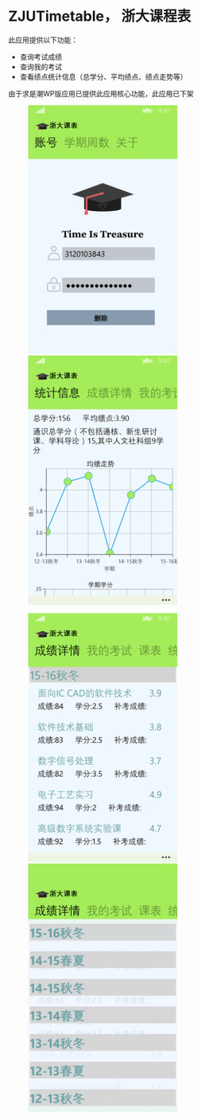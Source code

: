# ZJUTimetable， 浙大课程表
此应用提供以下功能：
- 查询考试成绩
- 查询我的考试
- 查看绩点统计信息（总学分、平均绩点、绩点走势等）

由于求是潮WP版应用已提供此应用核心功能，此应用已下架

<figure class="half">
  <img src="./UI/0.png" width=300/>
  <img src="./UI/1.png" width=300/>
</figure>

<figure class="half">
  <img src="./UI/2.png" width=300/>
  <img src="./UI/3.png" width=300/>
</figure>
